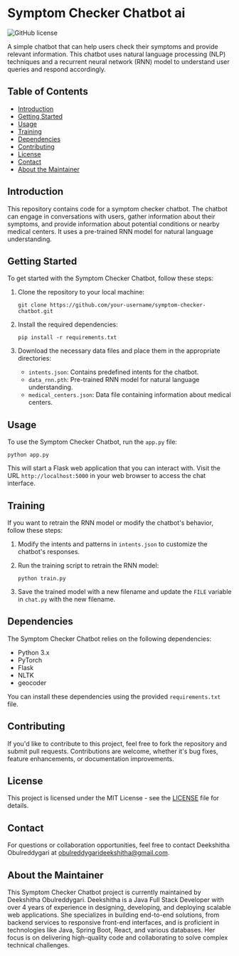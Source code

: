 # Symptom Checker Chatbot ai 

![GitHub license](https://img.shields.io/badge/license-MIT-blue.svg)

A simple chatbot that can help users check their symptoms and provide relevant information. This chatbot uses natural language processing (NLP) techniques and a recurrent neural network (RNN) model to understand user queries and respond accordingly.

## Table of Contents

- [Introduction](#introduction)
- [Getting Started](#getting-started)
- [Usage](#usage)
- [Training](#training)
- [Dependencies](#dependencies)
- [Contributing](#contributing)
- [License](#license)
- [Contact](#Contact)
- [About the Maintainer](#about-the-maintainer)

## Introduction

This repository contains code for a symptom checker chatbot. The chatbot can engage in conversations with users, gather information about their symptoms, and provide information about potential conditions or nearby medical centers. It uses a pre-trained RNN model for natural language understanding.

## Getting Started

To get started with the Symptom Checker Chatbot, follow these steps:

1. Clone the repository to your local machine:

   ```
   git clone https://github.com/your-username/symptom-checker-chatbot.git
   ```

2. Install the required dependencies:

   ```
   pip install -r requirements.txt
   ```

3. Download the necessary data files and place them in the appropriate directories:
   - `intents.json`: Contains predefined intents for the chatbot.
   - `data_rnn.pth`: Pre-trained RNN model for natural language understanding.
   - `medical_centers.json`: Data file containing information about medical centers.

## Usage

To use the Symptom Checker Chatbot, run the `app.py` file:

```
python app.py
```

This will start a Flask web application that you can interact with. Visit the URL `http://localhost:5000` in your web browser to access the chat interface.

## Training

If you want to retrain the RNN model or modify the chatbot's behavior, follow these steps:

1. Modify the intents and patterns in `intents.json` to customize the chatbot's responses.

2. Run the training script to retrain the RNN model:

   ```
   python train.py
   ```

3. Save the trained model with a new filename and update the `FILE` variable in `chat.py` with the new filename.

## Dependencies

The Symptom Checker Chatbot relies on the following dependencies:

- Python 3.x
- PyTorch
- Flask
- NLTK
- geocoder

You can install these dependencies using the provided `requirements.txt` file.

## Contributing

If you'd like to contribute to this project, feel free to fork the repository and submit pull requests. Contributions are welcome, whether it's bug fixes, feature enhancements, or documentation improvements.

## License

This project is licensed under the MIT License - see the [LICENSE](LICENSE) file for details.

## Contact

For questions or collaboration opportunities, feel free to contact Deekshitha Obulreddygari at obulreddygarideekshitha@gmail.com.

## About the Maintainer

This Symptom Checker Chatbot project is currently maintained by Deekshitha Obulreddygari. Deekshitha is a Java Full Stack Developer with over 4 years of experience in designing, developing, and deploying scalable web applications. She specializes in building end-to-end solutions, from backend services to responsive front-end interfaces, and is proficient in technologies like Java, Spring Boot, React, and various databases. Her focus is on delivering high-quality code and collaborating to solve complex technical challenges.